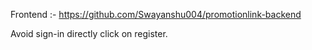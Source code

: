 Frontend :- https://github.com/Swayanshu004/promotionlink-backend

Avoid sign-in directly click on register.
